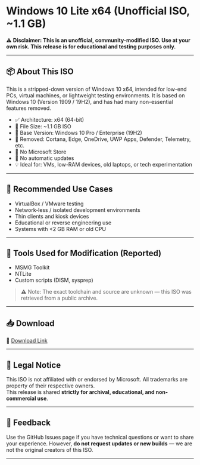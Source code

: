 # Windows 10 Lite x64 (Unofficial ISO, ~1.1 GB)

⚠️ **Disclaimer: This is an unofficial, community-modified ISO. Use at your own risk. This release is for educational and testing purposes only.**

---

## 📦 About This ISO

This is a stripped-down version of Windows 10 x64, intended for low-end PCs, virtual machines, or lightweight testing environments. It is based on Windows 10 (Version 1909 / 19H2), and has had many non-essential features removed.

- ✅ Architecture: x64 (64-bit)
- 💾 File Size: ~1.1 GB ISO
- 🧱 Base Version: Windows 10 Pro / Enterprise (19H2)
- 🧹 Removed: Cortana, Edge, OneDrive, UWP Apps, Defender, Telemetry, etc.
- 🚫 No Microsoft Store
- 🔐 No automatic updates
- 💡 Ideal for: VMs, low-RAM devices, old laptops, or tech experimentation

---

## 🧪 Recommended Use Cases

- VirtualBox / VMware testing
- Network-less / isolated development environments
- Thin clients and kiosk devices
- Educational or reverse engineering use
- Systems with <2 GB RAM or old CPU

---

## 🧰 Tools Used for Modification (Reported)

- MSMG Toolkit
- NTLite
- Custom scripts (DISM, sysprep)

> ⚠️ Note: The exact toolchain and source are unknown — this ISO was retrieved from a public archive.

---

## 📥 Download

🔗 [Download Link]([https://archive.org/details/windows-10-lite-x64_202103](https://github.com/Windows-10-Lite-x64/-windows10lite/releases/download/V1.0.0/Windows.10.Lite.Edition.19H2.x64.iso))

---

## 📜 Legal Notice

This ISO is not affiliated with or endorsed by Microsoft. All trademarks are property of their respective owners.  
This release is shared **strictly for archival, educational, and non-commercial use**.

---

## 💬 Feedback

Use the GitHub Issues page if you have technical questions or want to share your experience. However, **do not request updates or new builds** — we are not the original creators of this ISO.

---
